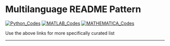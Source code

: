 # Multilanguage README Pattern
[![Python_Codes](https://img.shields.io/badge/Python-codes-red.svg)](https://github.com/Ravieroy/Computational-Physics/blob/main/README_PYTHON.md)
[![MATLAB_Codes](https://img.shields.io/badge/MATLAB-codes-red.svg)](https://github.com/Ravieroy/Computational-Physics/blob/main/README_MATLAB.md)
[![MATHEMATICA_Codes](https://img.shields.io/badge/Mathematica-codes-red.svg)](https://github.com/Ravieroy/Computational-Physics/blob/main/README_MATHEMATICA.md)

Use the above links for more specifically curated list

---

